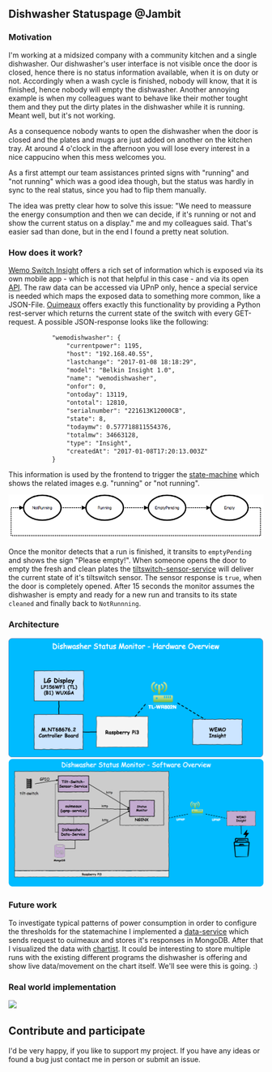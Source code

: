 ## Dishwasher Statuspage @Jambit

### Motivation
I'm working at a midsized company with a community kitchen and a single dishwasher. Our dishwasher's user interface is
not visible once the door is closed, hence there is no status information available, when it is on duty or not. 
Accordingly when a wash cycle is finished, nobody will know, that it is finished, hence nobody will empty the 
dishwasher. Another annoying example is when my colleagues want to behave like their mother tought them and they put the
dirty plates in the dishwasher while it is running. Meant well, but it's not working.

As a consequence nobody wants to open the dishwasher when the door is closed and the plates and mugs are just added on 
another on the kitchen tray. At around 4 o'clock in the afternoon you will lose every interest in a nice cappucino when 
this mess welcomes you. 

As a first attempt our team assistances printed signs with "running" and "not running" which was a good idea though, but the 
status was hardly in sync to the real status, since you had to flip them manually. 

The idea was pretty clear how to solve this issue: "We need to meassure the energy consumption and then we can decide, 
if it's running or not and show the current status on a display." me and my colleagues said. That's easier sad than done,
but in the end I found a pretty neat solution.  

### How does it work?
[Wemo Switch Insight](http://www.belkin.com/de/p/P-F7C029/) offers a rich set of information which is exposed via its 
own mobile app - which is not that helpful in this case - and via its open 
[API](http://ouimeaux.readthedocs.io/en/latest/). The raw data can be accessed via UPnP only, hence a special service is 
needed which maps the exposed data to something more common, like a JSON-File.
[Ouimeaux](https://github.com/waspmuc/ouimeaux) offers exactly this functionality by providing a Python rest-server
which returns the current state of the switch with every GET-request. A possible JSON-response looks like the following:
  
  ```
              "wemodishwasher": {
                  "currentpower": 1195,
                  "host": "192.168.40.55",
                  "lastchange": "2017-01-08 18:18:29",
                  "model": "Belkin Insight 1.0",
                  "name": "wemodishwasher",
                  "onfor": 0,
                  "ontoday": 13119,
                  "ontotal": 12810,
                  "serialnumber": "221613K12000CB",
                  "state": 8,
                  "todaymw": 0.577718811554376,
                  "totalmw": 34663128,
                  "type": "Insight",
                  "createdAt": "2017-01-08T17:20:13.003Z"
              }
  ```
  
This information is used by the frontend to trigger the 
[state-machine](https://github.com/jakesgordon/javascript-state-machine) which shows the related images e.g.
"running" or "not running". 

![Statemachine](doc/ressources/statemachine_dishwasher.png)

Once the monitor detects that a run is finished, it transits to `emptyPending` and shows the sign "Please empty!". When
someone opens the door to empty the fresh and clean plates the
 [tiltswitch-sensor-service](https://github.com/waspmuc/tiltswitch-sensor-service)
will deliver the current state of it's tiltswitch sensor. The sensor response is `true`, when the door is completely 
opened. After 15 seconds the monitor assumes the dishwasher is empty and ready for a new run and transits to its state 
`cleaned` and finally back to `NotRunnning`.  

### Architecture

![HarwareOverview](doc/ressources/HardwareOverview.png "HardwareOverview")
![SoftwareOverview](doc/ressources/SoftwareArchitectureOverview.png "SoftwareOverview")

### Future work
To investigate typical patterns of power consumption in order to configure the thresholds for the statemachine I 
implemented a [data-service](https://github.com/waspmuc/dischwascher-data-service)
which sends request to ouimeaux and stores it's responses in MongoDB. After that I visualized the data with 
[chartist](https://gionkunz.github.io/chartist-js/). It could be interesting to store multiple runs with the existing 
different programs the dishwasher is offering and show live data/movement on the chart itself. We'll see were this is 
going. :)

### Real world implementation
<img src="/doc/ressources/dishwasherLive.png" width="50%">


## Contribute and participate

I'd be very happy, if you like to support my project. If you have any ideas or found a bug just contact me in person 
or submit an issue. 
